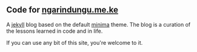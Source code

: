 ## Code for [ngarindungu.me.ke]

A [jekyll] blog based on the default [minima] theme. The blog is a curation of the lessons learned in code and in life.

If you can use any bit of this site, you're welcome to it.

[ngarindungu.me.ke]: http:ngarindungu.me.ke
[jekyll]: https://jekyllrb.com/
[minima]: https://github.com/jekyll/minima
